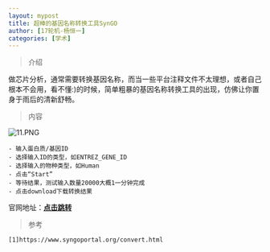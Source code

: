 ```yaml
---
layout: mypost
title: 超棒的基因名称转换工具SynGO
author: [17轮机-杨恒一]
categories: [学术]
---
```

> 介绍

做芯片分析，通常需要转换基因名称，而当一些平台注释文件不太理想，或者自己根本不会用，看不懂:)的时候，简单粗暴的基因名称转换工具的出现，仿佛让你置身于雨后的清新舒畅。

>内容


![11.PNG](https://i.loli.net/2020/06/03/rXmLbsoUI2TaOvR.png)

```
- 输入蛋白质/基因ID
- 选择输入ID的类型，如ENTREZ_GENE_ID
- 选择输入的物种类型，如Human
- 点击“Start”
- 等待结果，测试输入数量20000大概1一分钟完成
- 点击download下载转换结果
```

官网地址：**[点击跳转](https://www.syngoportal.org/convert.html)**


> 参考

```
[1]https://www.syngoportal.org/convert.html
```


